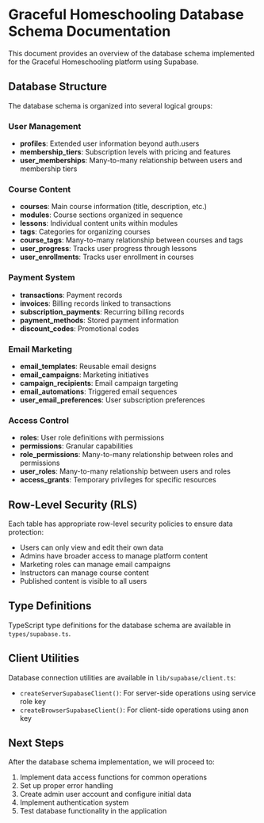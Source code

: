 # Graceful Homeschooling Database Schema Documentation

This document provides an overview of the database schema implemented for the Graceful Homeschooling platform using Supabase.

## Database Structure

The database schema is organized into several logical groups:

### User Management
- **profiles**: Extended user information beyond auth.users
- **membership_tiers**: Subscription levels with pricing and features
- **user_memberships**: Many-to-many relationship between users and membership tiers

### Course Content
- **courses**: Main course information (title, description, etc.)
- **modules**: Course sections organized in sequence
- **lessons**: Individual content units within modules
- **tags**: Categories for organizing courses
- **course_tags**: Many-to-many relationship between courses and tags
- **user_progress**: Tracks user progress through lessons
- **user_enrollments**: Tracks user enrollment in courses

### Payment System
- **transactions**: Payment records
- **invoices**: Billing records linked to transactions
- **subscription_payments**: Recurring billing records
- **payment_methods**: Stored payment information
- **discount_codes**: Promotional codes

### Email Marketing
- **email_templates**: Reusable email designs
- **email_campaigns**: Marketing initiatives
- **campaign_recipients**: Email campaign targeting
- **email_automations**: Triggered email sequences
- **user_email_preferences**: User subscription preferences

### Access Control
- **roles**: User role definitions with permissions
- **permissions**: Granular capabilities
- **role_permissions**: Many-to-many relationship between roles and permissions
- **user_roles**: Many-to-many relationship between users and roles
- **access_grants**: Temporary privileges for specific resources

## Row-Level Security (RLS)

Each table has appropriate row-level security policies to ensure data protection:

- Users can only view and edit their own data
- Admins have broader access to manage platform content
- Marketing roles can manage email campaigns
- Instructors can manage course content
- Published content is visible to all users

## Type Definitions

TypeScript type definitions for the database schema are available in `types/supabase.ts`.

## Client Utilities

Database connection utilities are available in `lib/supabase/client.ts`:

- `createServerSupabaseClient()`: For server-side operations using service role key
- `createBrowserSupabaseClient()`: For client-side operations using anon key

## Next Steps

After the database schema implementation, we will proceed to:

1. Implement data access functions for common operations
2. Set up proper error handling
3. Create admin user account and configure initial data
4. Implement authentication system 
5. Test database functionality in the application 